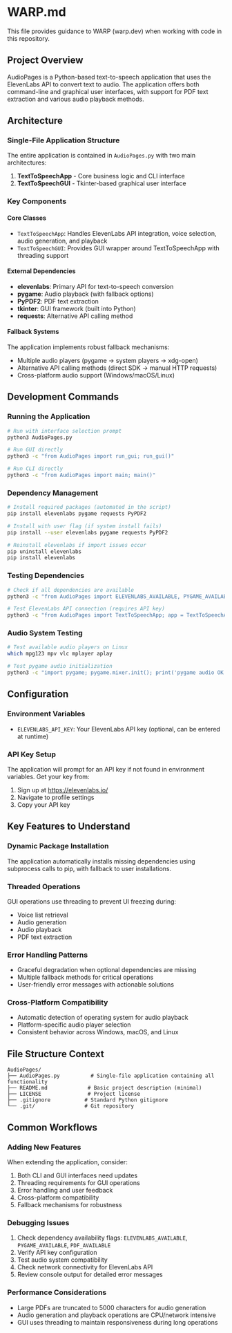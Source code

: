 # WARP.md

This file provides guidance to WARP (warp.dev) when working with code in this repository.

## Project Overview

AudioPages is a Python-based text-to-speech application that uses the ElevenLabs API to convert text to audio. The application offers both command-line and graphical user interfaces, with support for PDF text extraction and various audio playback methods.

## Architecture

### Single-File Application Structure
The entire application is contained in `AudioPages.py` with two main architectures:

1. **TextToSpeechApp** - Core business logic and CLI interface
2. **TextToSpeechGUI** - Tkinter-based graphical user interface

### Key Components

#### Core Classes
- `TextToSpeechApp`: Handles ElevenLabs API integration, voice selection, audio generation, and playback
- `TextToSpeechGUI`: Provides GUI wrapper around TextToSpeechApp with threading support

#### External Dependencies
- **elevenlabs**: Primary API for text-to-speech conversion
- **pygame**: Audio playback (with fallback options)
- **PyPDF2**: PDF text extraction
- **tkinter**: GUI framework (built into Python)
- **requests**: Alternative API calling method

#### Fallback Systems
The application implements robust fallback mechanisms:
- Multiple audio players (pygame → system players → xdg-open)
- Alternative API calling methods (direct SDK → manual HTTP requests)
- Cross-platform audio support (Windows/macOS/Linux)

## Development Commands

### Running the Application
```bash
# Run with interface selection prompt
python3 AudioPages.py

# Run GUI directly  
python3 -c "from AudioPages import run_gui; run_gui()"

# Run CLI directly
python3 -c "from AudioPages import main; main()"
```

### Dependency Management
```bash
# Install required packages (automated in the script)
pip install elevenlabs pygame requests PyPDF2

# Install with user flag (if system install fails)
pip install --user elevenlabs pygame requests PyPDF2

# Reinstall elevenlabs if import issues occur
pip uninstall elevenlabs
pip install elevenlabs
```

### Testing Dependencies
```bash
# Check if all dependencies are available
python3 -c "from AudioPages import ELEVENLABS_AVAILABLE, PYGAME_AVAILABLE, PDF_AVAILABLE; print(f'ElevenLabs: {ELEVENLABS_AVAILABLE}, pygame: {PYGAME_AVAILABLE}, PDF: {PDF_AVAILABLE}')"

# Test ElevenLabs API connection (requires API key)
python3 -c "from AudioPages import TextToSpeechApp; app = TextToSpeechApp(); app.setup_api_key(); app.list_available_voices()"
```

### Audio System Testing
```bash
# Test available audio players on Linux
which mpg123 mpv vlc mplayer aplay

# Test pygame audio initialization
python3 -c "import pygame; pygame.mixer.init(); print('pygame audio OK')"
```

## Configuration

### Environment Variables
- `ELEVENLABS_API_KEY`: Your ElevenLabs API key (optional, can be entered at runtime)

### API Key Setup
The application will prompt for an API key if not found in environment variables. Get your key from:
1. Sign up at https://elevenlabs.io/
2. Navigate to profile settings
3. Copy your API key

## Key Features to Understand

### Dynamic Package Installation
The application automatically installs missing dependencies using subprocess calls to pip, with fallback to user installations.

### Threaded Operations
GUI operations use threading to prevent UI freezing during:
- Voice list retrieval
- Audio generation
- Audio playback
- PDF text extraction

### Error Handling Patterns
- Graceful degradation when optional dependencies are missing
- Multiple fallback methods for critical operations
- User-friendly error messages with actionable solutions

### Cross-Platform Compatibility
- Automatic detection of operating system for audio playback
- Platform-specific audio player selection
- Consistent behavior across Windows, macOS, and Linux

## File Structure Context
```
AudioPages/
├── AudioPages.py          # Single-file application containing all functionality
├── README.md             # Basic project description (minimal)
├── LICENSE               # Project license
├── .gitignore           # Standard Python gitignore
└── .git/                # Git repository
```

## Common Workflows

### Adding New Features
When extending the application, consider:
1. Both CLI and GUI interfaces need updates
2. Threading requirements for GUI operations  
3. Error handling and user feedback
4. Cross-platform compatibility
5. Fallback mechanisms for robustness

### Debugging Issues
1. Check dependency availability flags: `ELEVENLABS_AVAILABLE`, `PYGAME_AVAILABLE`, `PDF_AVAILABLE`
2. Verify API key configuration
3. Test audio system compatibility
4. Check network connectivity for ElevenLabs API
5. Review console output for detailed error messages

### Performance Considerations
- Large PDFs are truncated to 5000 characters for audio generation
- Audio generation and playback operations are CPU/network intensive
- GUI uses threading to maintain responsiveness during long operations